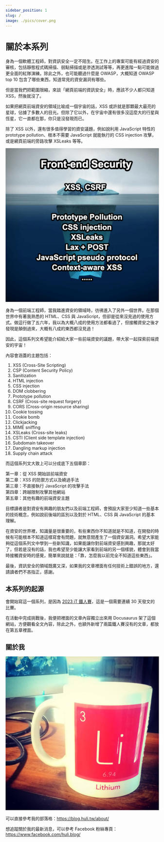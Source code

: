 ```yaml
---
sidebar_position: 1
slug: /
image: ./pics/cover.png
---
```


# 關於本系列

身為一個軟體工程師，對資訊安全一定不陌生。在工作上的專案可能有經過資安的審核，包括靜態程式碼掃描、弱點掃描或是滲透測試等等，再更進階一點可能做過更全面的紅隊演練。除此之外，也可能聽過什麼是 OWASP，大概知道 OWASP top 10 包含了哪些東西，知道常見的資安漏洞有哪些。

但是當我們把範圍限縮，來談「網頁前端的資訊安全」時，應該不少人都只知道 XSS，然後就沒了。

如果把網頁前端資安的領域比喻成一個宇宙的話，XSS 或許就是那顆最大最亮的星球，佔據了多數人的目光。但除了它以外，在宇宙中還有很多沒這麼大的行星與恆星，它一直都在那，你只是沒發現而已。

除了 XSS 以外，還有很多值得學習的資安議題，例如說利用 JavaScript 特性的 prototype pollution、根本不需要 JavaScript 就能執行的 CSS injection 攻擊，或是網頁前端的旁路攻擊 XSLeaks 等等。

![展示資安的多樣性](pics/01-01.png)

身為一個前端工程師，當我踏進資安的領域時，彷彿進入了另外一個世界。在那個世界中有著我熟悉的 HTML、CSS 與 JavaScript，但卻是從來沒見過的使用方式。做這行做了五六年，我以為大概八成的使用方法都看過了，但接觸資安之後才發現是顛倒過來，大概有八成的東西都沒見過！

因此，這個系列文希望能介紹給大家一些前端資安的議題，帶大家一起探索前端資安的宇宙！

內容會涵蓋的主題包括：

1. XSS (Cross-Site Scripting)
2. CSP (Content Security Policy)
3. Sanitization
4. HTML injection
5. CSS injection
6. DOM clobbering
7. Prototype pollution
8. CSRF (Cross-site request forgery)
9. CORS (Cross-origin resource sharing)
10. Cookie tossing
11. Cookie bomb
12. Clickjacking
13. MIME sniffing
14. XSLeaks (Cross-site leaks)
15. CSTI (Client side template injection)
16. Subdomain takeover
17. Dangling markup injection
18. Supply chain attack

而這個系列文大致上可以分成底下五個章節：

第一章：從 XSS 開始談前端資安  
第二章：XSS 的防禦方式以及繞過手法  
第三章：不直接執行 JavaScript 的攻擊手法  
第四章：跨越限制攻擊其他網站  
第五章：其他有趣的前端資安主題  

目標讀者是對資安有興趣的朋友們以及前端工程師，會預設大家至少知道一些基本的技術概念，例如說前後端的區別以及對於 HTML、CSS 與 JavaScript 的基本理解。

在資安的世界裡，知識量是很重要的，有些東西你不知道就是不知道，在開發的時候有可能根本不知道這樣寫會有問題，就無意間產生了一個資安漏洞。希望大家能夠從這個系列文中學到一些新知識，如果能讓你對前端資安感到興趣，那就太好了，但若是沒有的話，我也希望至少能讓大家看到前端的另一個樣貌，體會到我當時接觸資安時的感覺，簡單來說就是：「靠，怎麼我以前完全不知道這些東西」。

最後，資訊安全的領域既廣又深，如果我的文章裡面有任何技術上錯誤的地方，還請讀者們不吝指正，感謝。

## 本系列的起源

會開始寫這一個系列，是因為 [2023 iT 鐵人賽](https://ithelp.ithome.com.tw/2023ironman/event)，這是一個需要連續 30 天發文的比賽。

在活動中完成挑戰後，我便把裡面的文章內容獨立出來用 Docusaurus 架了這個網站，方便觀看全文內容，除此之外，也額外新增了兩篇鐵人賽沒有的文章，都放在第五章裡面。

## 關於我

![](./pics/huli-logo-1080.jpg)

可以直接參考我的部落格：https://blog.huli.tw/about/

想追蹤關於我的最新消息，可以參考 Facebook 粉絲專頁： https://www.facebook.com/huli.blog/

